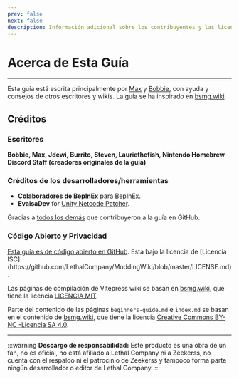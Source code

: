```yaml
---
prev: false
next: false
description: Información adicional sobre los contribuyentes y las licencias de Lethal Company Modding Wiki.
---
```


# Acerca de Esta Guía

***

Esta guía está escrita principalmente por [Max](https://github.com/MaxWasUnavailable) y [Bobbie](https://twitter.com/VRBobbie), con ayuda y consejos de otros escritores y wikis. La guía se ha inspirado en [bsmg.wiki](https://bsmg.wiki).

## Créditos

### Escritores

**Bobbie, Max, Jdewi, Burrito, Steven, Lauriethefish, Nintendo Homebrew Discord Staff (creadores originales de la guía)**

### Créditos de los desarrolladores/herramientas

- **Colaboradores de BepInEx** para [BepInEx](https://github.com/BepInEx/BepInEx).
- **EvaisaDev** for [Unity Netcode Patcher](https://github.com/EvaisaDev/UnityNetcodePatcher).

Gracias a [todos los demás](https://github.com/LethalCompany/ModdingWiki/graphs/contributors) que contribuyeron a la guía en GitHub.

### **Código Abierto y Privacidad**

[Esta guía es de código abierto en GitHub](https://github.com/LethalCompany/ModdingWiki). Esta bajo la licencia de [Licencia ISC] (https\://github.com/LethalCompany/ModdingWiki/blob/master/LICENSE.md).

Las páginas de compilación de Vitepress wiki se basan en [bsmg.wiki](https://bsmg.wiki), que tiene la licencia [LICENCIA MIT](https://github.com/bsmg/wiki/blob/master/LICENSE).

Parte del contenido de las páginas `beginners-guide.md` e `index.md` se basan en el contenido de [bsmg.wiki](https://bsmg.wiki), que tiene la licencia [Creative Commons BY-NC -Licencia SA 4.0](https://github.com/bsmg/wiki/blob/master/wiki/LICENSE).

***

:::warning **Descargo de responsabilidad:**
Este producto es una obra de un fan, no es oficial, no está afiliado a Lethal Company ni a Zeekerss, no cuenta con el respaldo ni el patrocinio de Zeekerss y tampoco forma parte ningún desarrollador o editor de Lethal Company.
:::
